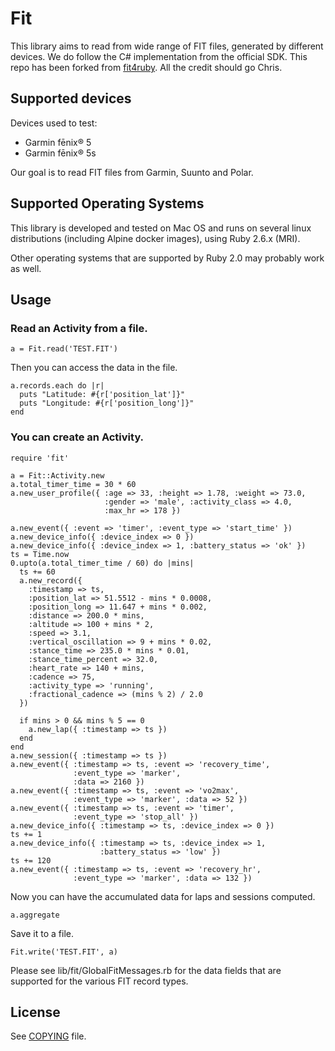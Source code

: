 # Fit

This library aims to read from wide range of FIT files, generated by different
devices. We do follow the C# implementation from the official SDK.
This repo has been forked from [fit4ruby](https://github.com/scrapper/fit4ruby/commits/master).
All the credit should go Chris.

## Supported devices

Devices used to test:
- Garmin fēnix® 5
- Garmin fēnix® 5s

Our goal is to read FIT files from Garmin, Suunto and Polar.

## Supported Operating Systems

This library is developed and tested on Mac OS and runs on several linux
distributions (including Alpine docker images), using Ruby 2.6.x (MRI).

Other operating systems that are supported by Ruby 2.0 may probably
work as well.

## Usage

### Read an Activity from a file.

```
a = Fit.read('TEST.FIT')
```

Then you can access the data in the file.

```
a.records.each do |r|
  puts "Latitude: #{r['position_lat']}"
  puts "Longitude: #{r['position_long']}"
end
```

### You can create an Activity.

```
require 'fit'

a = Fit::Activity.new
a.total_timer_time = 30 * 60
a.new_user_profile({ :age => 33, :height => 1.78, :weight => 73.0,
                     :gender => 'male', :activity_class => 4.0,
                     :max_hr => 178 })

a.new_event({ :event => 'timer', :event_type => 'start_time' })
a.new_device_info({ :device_index => 0 })
a.new_device_info({ :device_index => 1, :battery_status => 'ok' })
ts = Time.now
0.upto(a.total_timer_time / 60) do |mins|
  ts += 60
  a.new_record({
    :timestamp => ts,
    :position_lat => 51.5512 - mins * 0.0008,
    :position_long => 11.647 + mins * 0.002,
    :distance => 200.0 * mins,
    :altitude => 100 + mins * 2,
    :speed => 3.1,
    :vertical_oscillation => 9 + mins * 0.02,
    :stance_time => 235.0 * mins * 0.01,
    :stance_time_percent => 32.0,
    :heart_rate => 140 + mins,
    :cadence => 75,
    :activity_type => 'running',
    :fractional_cadence => (mins % 2) / 2.0
  })

  if mins > 0 && mins % 5 == 0
    a.new_lap({ :timestamp => ts })
  end
end
a.new_session({ :timestamp => ts })
a.new_event({ :timestamp => ts, :event => 'recovery_time',
              :event_type => 'marker',
              :data => 2160 })
a.new_event({ :timestamp => ts, :event => 'vo2max',
              :event_type => 'marker', :data => 52 })
a.new_event({ :timestamp => ts, :event => 'timer',
              :event_type => 'stop_all' })
a.new_device_info({ :timestamp => ts, :device_index => 0 })
ts += 1
a.new_device_info({ :timestamp => ts, :device_index => 1,
                    :battery_status => 'low' })
ts += 120
a.new_event({ :timestamp => ts, :event => 'recovery_hr',
              :event_type => 'marker', :data => 132 })
```

Now you can have the accumulated data for laps and sessions computed.

```
a.aggregate
```

Save it to a file.

```
Fit.write('TEST.FIT', a)
```

Please see lib/fit/GlobalFitMessages.rb for the data fields that
are supported for the various FIT record types.

## License

See [COPYING](COPYING) file.
